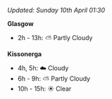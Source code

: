 *Updated: Sunday 10th April 01:30*

**Glasgow**

* 2h - 13h: :partly_sunny: Partly Cloudy

**Kissonerga**

* 4h, 5h: :cloud: Cloudy
* 6h - 9h: :partly_sunny: Partly Cloudy
* 10h - 15h: :sunny: Clear
